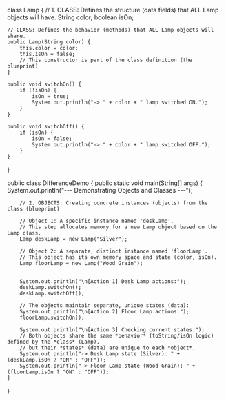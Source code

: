 class Lamp {
    // 1. CLASS: Defines the structure (data fields) that ALL Lamp objects will have.
    String color;
    boolean isOn;

    // CLASS: Defines the behavior (methods) that ALL Lamp objects will share.
    public Lamp(String color) {
        this.color = color;
        this.isOn = false;
        // This constructor is part of the class definition (the blueprint)
    }

    public void switchOn() {
        if (!isOn) {
            isOn = true;
            System.out.println("-> " + color + " lamp switched ON.");
        }
    }

    public void switchOff() {
        if (isOn) {
            isOn = false;
            System.out.println("-> " + color + " lamp switched OFF.");
        }
    }
}

public class DifferenceDemo {
    public static void main(String[] args) {
        System.out.println("--- Demonstrating Objects and Classes ---");
        
        // 2. OBJECTS: Creating concrete instances (objects) from the class (blueprint)

        // Object 1: A specific instance named 'deskLamp'.
        // This step allocates memory for a new Lamp object based on the Lamp class.
        Lamp deskLamp = new Lamp("Silver"); 
        
        // Object 2: A separate, distinct instance named 'floorLamp'.
        // This object has its own memory space and state (color, isOn).
        Lamp floorLamp = new Lamp("Wood Grain");

        
        System.out.println("\n[Action 1] Desk Lamp actions:");
        deskLamp.switchOn(); 
        deskLamp.switchOff(); 
        
        // The objects maintain separate, unique states (data):
        System.out.println("\n[Action 2] Floor Lamp actions:");
        floorLamp.switchOn(); 
        
        System.out.println("\n[Action 3] Checking current states:");
        // Both objects share the same *behavior* (toString/isOn logic) defined by the *class* (Lamp),
        // but their *states* (data) are unique to each *object*.
        System.out.println("-> Desk Lamp state (Silver): " + (deskLamp.isOn ? "ON" : "OFF"));
        System.out.println("-> Floor Lamp state (Wood Grain): " + (floorLamp.isOn ? "ON" : "OFF"));
    }
}
